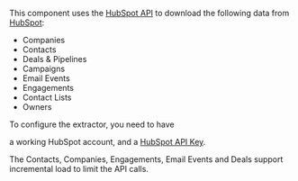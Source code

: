 This component uses the [HubSpot API](https://developers.hubspot.com/docs/overview) to download the following 
data from [HubSpot](http://www.hubspot.com/):

- Companies
- Contacts
- Deals & Pipelines
- Campaigns
- Email Events
- Engagements
- Contact Lists
- Owners

To configure the extractor, you need to have

a working HubSpot account, and
a [HubSpot API Key](https://app.hubspot.com/keys/get).


The Contacts, Companies, Engagements, Email Events  and Deals support incremental load to limit the API calls.